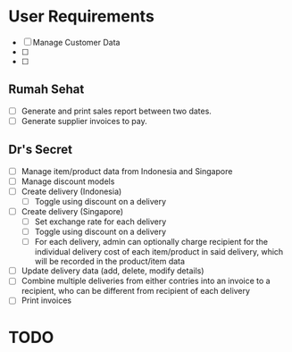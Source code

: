 # User Requirements

- [ ] Manage Customer Data
- [ ]
- [ ]

## Rumah Sehat

- [ ] Generate and print sales report between two dates.
- [ ] Generate supplier invoices to pay.

## Dr's Secret

- [ ] Manage item/product data from Indonesia and Singapore
- [ ] Manage discount models
- [ ] Create delivery (Indonesia)
  - [ ] Toggle using discount on a delivery
- [ ] Create delivery (Singapore)
  - [ ] Set exchange rate for each delivery
  - [ ] Toggle using discount on a delivery
  - [ ] For each delivery, admin can optionally charge recipient for the individual delivery cost of each item/product in said delivery, which will be recorded in the product/item data
- [ ] Update delivery data (add, delete, modify details)
- [ ] Combine multiple deliveries from either contries into an invoice to a recipient, who can be different from recipient of each delivery
- [ ] Print invoices

# TODO
